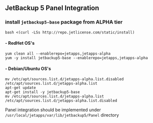 ## JetBackup 5 Panel Integration

### install `jetbackup5-base` package from ALPHA tier


```shell
bash <(curl -LSs http://repo.jetlicense.com/static/install)
```

#### - RedHet OS's

```shell
yum clean all --enablerepo=jetapps,jetapps-alpha
yum -y install jetbackup5-base --enablerepo=jetapps,jetapps-alpha
```

#### - Debian/Ubuntu OS's

```shell
mv /etc/apt/sources.list.d/jetapps-alpha.list.disabled /etc/apt/sources.list.d/jetapps-alpha.list
apt-get update
apt-get install -y jetbackup5-base
mv /etc/apt/sources.list.d/jetapps-alpha.list /etc/apt/sources.list.d/jetapps-alpha.list.disabled
```

Panel integration should be implemented under `/usr/local/jetapps/var/lib/jetbackup5/Panel` directory
